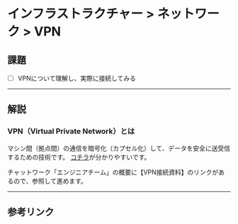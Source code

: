 # インフラストラクチャー > ネットワーク > VPN

## 課題

- [ ] VPNについて理解し、実際に接続してみる

---

## 解説

### VPN（Virtual Private Network）とは

マシン間（拠点間）の通信を暗号化（カプセル化）して、データを安全に送受信するための技術です。
[コチラ](http://www.infraexpert.com/study/ipsec2.html)が分かりやすいです。

チャットワーク「エンジニアチーム」の概要に【VPN接続資料】のリンクがあるので、参照して進めます。

---

## 参考リンク

